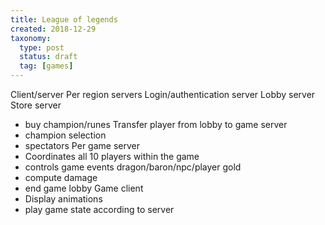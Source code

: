 ```yaml
---
title: League of legends
created: 2018-12-29
taxonomy:
  type: post
  status: draft
  tag: [games]
---
```


Client/server
Per region servers
Login/authentication server
Lobby server
Store server
- buy champion/runes
Transfer player from lobby to game server
- champion selection
- spectators
Per game server
- Coordinates all 10 players within the game
- controls game events dragon/baron/npc/player gold
- compute damage
- end game lobby
Game client
- Display animations
- play game state according to server
